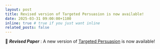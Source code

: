 ```yaml
---
layout: post
title: Revised version of Targeted Persuasion is now available!
date: 2025-03-31 09:00:00+1100
inline: true # true if you just want inline
related_posts: false
---
```

🔄 **_Revised Paper_** : A new version of [Targeted Persuasion](/projects/targeted_persuasion) is now available!